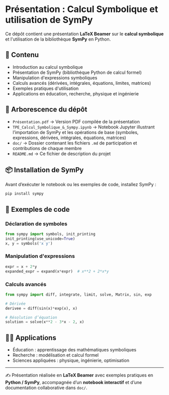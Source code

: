 # Présentation : Calcul Symbolique et utilisation de SymPy

Ce dépôt contient une présentation **LaTeX Beamer** sur le **calcul symbolique** et l'utilisation de la bibliothèque **SymPy** en Python.

## 📌 Contenu

* Introduction au calcul symbolique
* Présentation de SymPy (bibliothèque Python de calcul formel)
* Manipulation d'expressions symboliques
* Calculs avancés (dérivées, intégrales, équations, limites, matrices)
* Exemples pratiques d'utilisation
* Applications en éducation, recherche, physique et ingénierie

## 📂 Arborescence du dépôt

* `Présentation.pdf` → Version PDF compilée de la présentation
* `TPE_Calcul_Symbolique_&_Sympy.ipynb` → Notebook Jupyter illustrant l’importation de SymPy et les opérations de base (symboles, expressions, dérivées, intégrales, équations, matrices)
* `doc/` → Dossier contenant les fichiers `.md` de participation et contributions de chaque membre
* `README.md` → Ce fichier de description du projet


## 📦 Installation de SymPy

Avant d’exécuter le notebook ou les exemples de code, installez SymPy :

```bash
pip install sympy
```

## 🚀 Exemples de code

### Déclaration de symboles

```python
from sympy import symbols, init_printing
init_printing(use_unicode=True)
x, y = symbols('x y')
```

### Manipulation d'expressions

```python
expr = x + 2*y
expanded_expr = expand(x*expr)  # x**2 + 2*x*y
```

### Calculs avancés

```python
from sympy import diff, integrate, limit, solve, Matrix, sin, exp

# Dérivée
derivee = diff(sin(x)*exp(x), x)

# Résolution d’équation
solution = solve(x**2 - 3*x - 2, x)
```

## 👨‍🏫 Applications

* Éducation : apprentissage des mathématiques symboliques
* Recherche : modélisation et calcul formel
* Sciences appliquées : physique, ingénierie, optimisation

---

✍️ Présentation réalisée en **LaTeX Beamer** avec exemples pratiques en **Python / SymPy**, accompagnée d’un **notebook interactif** et d’une documentation collaborative dans `doc/`.
